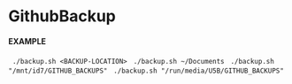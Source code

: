 # GithubBackup

#### EXAMPLE
` ./backup.sh <BACKUP-LOCATION>`
` ./backup.sh ~/Documents`
` ./backup.sh "/mnt/id7/GITHUB_BACKUPS"`
` ./backup.sh "/run/media/U5B/GITHUB_BACKUPS"`